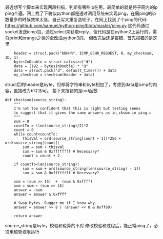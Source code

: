 最近想写个脚本来实现网段扫描，判断有哪些ip在用，最简单的就是将子网内的ip ping个遍。网上找了下貌似python都是通过调用系统来实现ping，在需ping的ip数量多的时候效率太低，自己写又重复造轮子。在网上找到了个ping的代码:
https://github.com/samuel/python-ping/blob/master/ping.py
这代码通过socket发送icmp包，通过select来获取reply，但代码是在python2上运行的，需将print和xrange之类的全改成python3的。
但改完后还是报错，首先报错的是这里
```
    header = struct.pack("bbHHh", ICMP_ECHO_REQUEST, 0, my_checksum, ID, 1)
    bytesInDouble = struct.calcsize("d")
    data = (192 - bytesInDouble) * "Q"
    data = struct.pack("d", default_timer()) + data
    my_checksum = checksum(header + data)
```
struct后的header是byte，但却将字符串和byte相加了，考虑到data是icmp的内容，直接改为b’Q‘即可。
接下来报错的是ord函数
```
def checksum(source_string):
    """
    I'm not too confident that this is right but testing seems
    to suggest that it gives the same answers as in_cksum in ping.c
    """
    sum = 0
    countTo = (len(source_string)/2)*2
    count = 0
    while count<countTo:
        thisVal = ord(source_string[count + 1])*256 + ord(source_string[count])
        sum = sum + thisVal
        sum = sum & 0xffffffff # Necessary?
        count = count + 2

    if countTo<len(source_string):
        sum = sum + ord(source_string[len(source_string) - 1])
        sum = sum & 0xffffffff # Necessary?

    sum = (sum >> 16)  +  (sum & 0xffff)
    sum = sum + (sum >> 16)
    answer = ~sum
    answer = answer & 0xffff

    # Swap bytes. Bugger me if I know why.
    answer = answer >> 8 | (answer << 8 & 0xff00)

    return answer
```
source_string是byte，校验和也算的不对
修改校验和过程后，能正常ping了，必须用超管权限运行